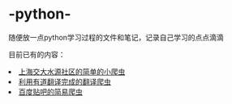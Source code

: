# -python-
随便放一点python学习过程的文件和笔记，记录自己学习的点点滴滴
<p>目前已有的内容：
  <li><a href="https://github.com/sgjzfzzf/sgjzfzzf_python/blob/master/DevSjtuSpider.py">上海交大水源社区的简单的小爬虫</a></li>
  <li><a href="https://github.com/sgjzfzzf/sgjzfzzf_python/blob/master/TranslateSpider.py">利用有道翻译完成的翻译爬虫</a></li>
  <li><a href="https://github.com/sgjzfzzf/sgjzfzzf_python/blob/master/TiebaSpider.py">百度贴吧的简易爬虫</a></li>
</p>
